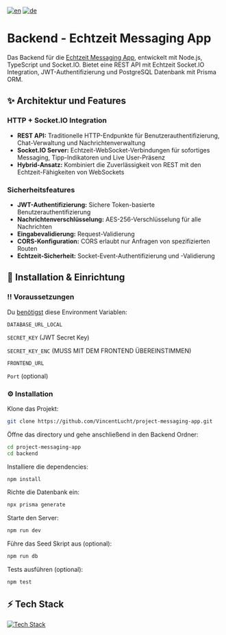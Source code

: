 [![en](https://img.shields.io/badge/lang-en-red.svg)](README.md)
[![de](https://img.shields.io/badge/lang-de-blue.svg)](README.de.md)

# Backend - Echtzeit Messaging App
Das Backend für die [Echtzeit Messaging App](https://github.com/VincentLucht/project-messaging-app), entwickelt mit Node.js, TypeScript und Socket.IO. Bietet eine REST API mit Echtzeit Socket.IO Integration, JWT-Authentifizierung und PostgreSQL Datenbank mit Prisma ORM.

## ✨ Architektur und Features
### HTTP + Socket.IO Integration
- **REST API:** Traditionelle HTTP-Endpunkte für Benutzerauthentifizierung, Chat-Verwaltung und Nachrichtenverwaltung
- **Socket.IO Server:** Echtzeit-WebSocket-Verbindungen für sofortiges Messaging, Tipp-Indikatoren und Live User-Präsenz
- **Hybrid-Ansatz:** Kombiniert die Zuverlässigkeit von REST mit den Echtzeit-Fähigkeiten von WebSockets

### Sicherheitsfeatures
- **JWT-Authentifizierung:** Sichere Token-basierte Benutzerauthentifizierung
- **Nachrichtenverschlüsselung:** AES-256-Verschlüsselung für alle Nachrichten
- **Eingabevalidierung:** Request-Validierung
- **CORS-Konfiguration:** CORS erlaubt nur Anfragen von spezifizierten Routen
- **Echtzeit-Sicherheit:** Socket-Event-Authentifizierung und -Validierung

## 🧰 Installation & Einrichtung
### ‼️ Voraussetzungen
Du <u>benötigst</u> diese Environment Variablen:

`DATABASE_URL_LOCAL`

`SECRET_KEY` (JWT Secret Key)

`SECRET_KEY_ENC` (MUSS MIT DEM FRONTEND ÜBEREINSTIMMEN)

`FRONTEND_URL`


`Port` (optional)

### ⚙️ Installation
Klone das Projekt:
```bash
git clone https://github.com/VincentLucht/project-messaging-app.git
```

Öffne das directory und gehe anschließend in den Backend Ordner:
```bash
cd project-messaging-app
cd backend
```

Installiere die dependencies:
```bash
npm install
```

Richte die Datenbank ein:
```bash
npx prisma generate
```

Starte den Server:
```bash
npm run dev
```

Führe das Seed Skript aus (optional):
```bash
npm run db
```

Tests ausführen (optional):
```bash
npm test
```

## ⚡️ Tech Stack
[![Tech Stack](https://skillicons.dev/icons?i=ts,nodejs,express,prisma,postgresql,socketio)](https://skillicons.dev)